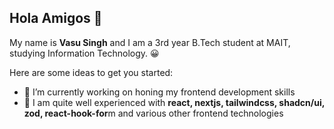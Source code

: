 ## Hola Amigos 👋


My name is **Vasu Singh** and I am a 3rd year B.Tech student at MAIT, studying Information Technology. 😀

Here are some ideas to get you started:

- 🔭 I’m currently working on honing my frontend development skills
- 🌱 I am quite well experienced with **react, nextjs, tailwindcss, shadcn/ui, zod, react-hook-for**m and various other frontend technologies

